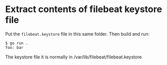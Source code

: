 # Extract contents of filebeat keystore file
Put the ``filebeat.keystore`` file in this same folder. Then build and run:
```
$ go run .
foo: bar
```

The keystore file it is normally in /var/lib/filebeat/filebeat.keystore
